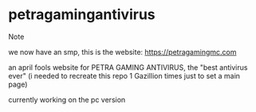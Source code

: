 # petragamingantivirus
> [!NOTE]
> we now have an smp, this is the website: https://petragamingmc.com

an april fools website for PETRA GAMING ANTIVIRUS, the "best antivirus ever"
(i needed to recreate this repo 1 Gazillion times just to set a main page)

currently working on the pc version
